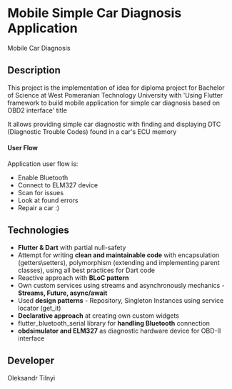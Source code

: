 # Mobile Simple Car Diagnosis Application

Mobile Car Diagnosis

## Description
This project is the implementation of idea for diploma project for Bachelor
of Science at West Pomeranian Technology University with 'Using Flutter framework to
build mobile application for simple car diagnosis based on OBD2 interface' title

It allows providing simple car diagnostic with finding and displaying DTC (Diagnostic Trouble Codes)
found in a car's ECU memory

#### User Flow
Application user flow is:
- Enable Bluetooth
- Connect to ELM327 device
- Scan for issues
- Look at found errors
- Repair a car :)

## Technologies
- **Flutter & Dart** with partial null-safety
- Attempt for writing **clean and maintainable code** with encapsulation (getters\setters), polymorphism (extending and 
implementing parent classes), using all best practices for Dart code
- Reactive approach with **BLoC pattern**
- Own custom services using streams and asynchronously mechanics - **Streams, Future, async/await**
- Used **design patterns** - Repository, Singleton Instances using service locator (get_it)
- **Declarative approach** at creating own custom widgets
- flutter_bluetooth_serial library for **handling Bluetooth** connection
- **obdsimulator and ELM327** as diagnostic hardware device for OBD-II interface

## Developer

Oleksandr Tilnyi
